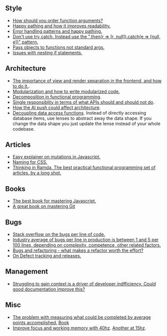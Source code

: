 ## Style
- [How should you order function arguments?](https://mikelyons.org/2020/05/13/coding-standards-argument-ordering)
- [Happy pathing and how it improves readability.](https://medium.com/@matryer/line-of-sight-in-code-186dd7cdea88)
- [Error handling patterns and happy pathing.](https://medium.com/knock-engineering/happy-path-error-handling-1f698068a345)
- [Don't use try catch. Instead use the ".then(r => [r, null]).catch(e => [null, e])" pattern.]()
- [Pass objects to functions not standard args.](https://medium.com/coding-at-dawn/why-you-should-always-pass-objects-as-function-parameters-in-javascript-7fb7c5833dc6)
- [Issues with nesting if statements.](https://www.google.com/url?q=https://youtu.be/CFRhGnuXG-4&source=gmail-imap&ust=1717043496000000&usg=AOvVaw3pQuNaKJOT30xRMGNTIpd3)

## Architecture
- [The importance of view and render separation in the frontend, and how to do it.](https://dev.to/tomekbuszewski/high-level-view-and-logic-separation-in-react-39n0).
- [Modularization and how to write modularized code.](https://daily.dev/blog/what-is-modular-programming#:~:text=Modular%20programming%20is%20a%20technique,reusability%20of%20code%20across%20projects.)
- [Decomposition in functional programming](https://softwareengineering.stackexchange.com/questions/402979/what-does-it-mean-for-a-method-or-a-function-to-do-one-thing).
- [Single responsiblity in terms of what APIs should and should not do](https://softwareengineering.stackexchange.com/questions/388026/is-it-bad-practice-to-use-a-single-endpoint-to-do-multiple-similar-tasks).
- [How the AI push could affect architecture](https://navid2zp.medium.com/architecture-for-ai-microservices-were-worth-it-after-all-f53c56ad3e1c).
- [Decoupling data access functions](https://medium.com/javascript-scene/lenses-b85976cb0534). Instead of directly accessing database items, use lenses to abstract away the data shape. If you change the data shape you just update the lense instead of your whole codebase.

## Articles
- [Easy explainer on mutations in Javascript.](https://dev.to/amissah17/ultimate-guide-to-mutations-in-javascript-2a80)
- [Naming for CSS.](https://getbem.com/introduction/)
- [Thinking in Ramda. The best practical functional programming set of articles, by a long shot.](https://randycoulman.com/blog/2016/05/24/thinking-in-ramda-getting-started/)

## Books
- [The best book for mastering Javascript.](https://github.com/getify/You-Dont-Know-JS/blob/1st-ed/README.md)
- [A great book on mastering Git](https://git-scm.com/book/en/v2)

## Bugs
- [Stack overflow on the bugs per line of code.](https://stackoverflow.com/questions/2898571/basis-for-claim-that-the-number-of-bugs-per-line-of-code-is-constant-regardless)
- [Industry average of bugs per line in production is between 1 and 5 per 100 lines, depending on complexity, competence, other related factors.](https://amartester.blogspot.com/2007/04/bugs-per-lines-of-code.html?ck_subscriber_id=2400214932&utm_source=convertkit&utm_medium=email&utm_campaign=Let+small+fires+burn+-+14774391&m=1)
- [Bugs and refactoring - what makes a refactor worth the effort?](https://www.mayerdan.com/ruby/2012/11/11/bugs-per-line-of-code-ratio)
- [On Defect tracking and releases.](https://stevemcconnell.com/articles/gauging-software-readiness-with-defect-tracking/)

## Management
- [Struggling to gain context is a driver of developer indfficiency. Could good documentation improve this?](https://www.cortex.io/report/the-2024-state-of-developer-productivity?utm_source=chatgpt.com)

## Misc
- [The problem with measuring what could be completed by average points accomplished.](https://media.licdn.com/dms/image/v2/C5612AQGO7MewiRYkjQ/article-cover_image-shrink_600_2000/article-cover_image-shrink_600_2000/0/1522313085615?e=2147483647&v=beta&t=5dLjjIKIQR-DN24IvDrpK2qCtVy0mCN15pLO_1mwel0) [Book](https://www.flawofaverages.com/bookshttps://www.flawofaverages.com/books)
- [Improve focus and working memory with 40hz](https://www.youtube.com/watch?v=1_G60OdEzXs). [Another at 15hz](https://www.youtube.com/watch?v=U0QHUt55svg).
